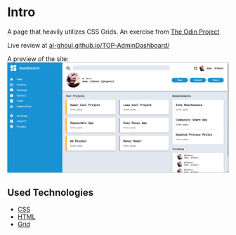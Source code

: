 # Intro

A page that heavily utilizes CSS Grids.
An exercise from [The Odin Project](https://www.theodinproject.com/)

Live review at [al-ghoul.github.io/TOP-AdminDashboard/](https://al-ghoul.github.io/TOP-AdminDashboard/)

A preview of the site:
![preview](./preview.png)

## Used Technologies

- [CSS](https://developer.mozilla.org/en-US/docs/Web/CSS)
- [HTML](https://developer.mozilla.org/en-US/docs/Web/HTML)
- [Grid](https://developer.mozilla.org/en-US/docs/Web/CSS/grid)
